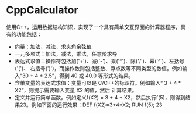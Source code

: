 # CppCalculator

使用C++，运用数据结构知识，实现了一个具有简单交互界面的计算器程序，具有的功能包括：

- 向量：加法，减法，求夹角余弦值
- 一元多项式：加法，减法，乘法，任意阶求导
- 表达式求值：操作符包括加('+')、减('-')、乘('*')、除('/')、幂('^')、左括号('(')、
右括号(')')，而操作数则包括整数、浮点数等不同类型的数值。例如输入“30 + 4 * 2.5”，得到 40 或 40.0
等形式的结果。
- 含单变量的表达式求值：变量可以是 C/C++的标识符。例如输入“ 3 + 4 * X2”，则提示需要输入变量 X2 的值，然后
计算结果。
- 定义并运行简单函数。例如定义f(X2) = 3 + 4 * X2，然后执行f(5)，则得到结果23。例如下面的运行效果：DEF f(X2)=3+4*X2; RUN f(5); 23
